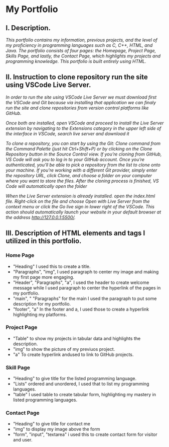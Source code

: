 # My Portfolio
## I. Description.
*This portfolio contains my information, previous projects, and the level of my proficiency in programming languages such as C, C++, HTML, and Java. The portfolio consists of four pages: the Homepage, Project Page, Skills Page, and lastly, the Contact Page, which highlights my projects and programming knowledge. This portfolio is built entirely using HTML.*
## II. Instruction to clone repository run the site using VSCode Live Server.
*In order to run the site using VSCode Live Server we must download first the VSCode and Git because via installing that application we can finaly run the site and  clone repositories from version control platforms like GitHub.* 

*Once both are installed, open VSCode and proceed to install the Live Server extension by navigating to the Extensions category in the upper left side of the interface in VSCode, search live server and download it*

*To clone a repository, you can start by using the Git: Clone command from the Command Palette (just hit Ctrl+Shift+P) or by clicking on the Clone Repository button in the Source Control view. If you’re cloning from GitHub, VS Code will ask you to log in to your GitHub account. Once you’re authenticated, you’ll be able to pick a repository from the list to clone onto your machine. If you're working with a different Git provider, simply enter the repository URL, click Clone, and choose a folder on your computer where you want to store the files. After the cloning process is finished, VS Code will automatically open the folder*

*When the Live Server extension is already installed. open the index.html file. Right-click on the file and choose Open with Live Server from the context menu or click the Go live sign in lower right of the VSCode. This action should automatically launch your website in your default browser at the address http://127.0.0.1:5500/.*
## III. Description of HTML elements and tags I utilized in this portfolio.

### Home Page
- "Heading" I used this to create a title.
- "Paragraphs", "img", I used paragraph to center my image and making my first page more engaging.
- "Header", "Paragraphs", "a", I used the header to create welcome message while I used paragraph to center the hyperlink of the pages in my portfolio.
- "main", " "Paragraphs" for the main I used the paragraph to put some description for my portfolio.
- "footer", "a" In the footer and a, I used those to create a hyperlink highlighting my platforms.
### Project Page
- "Table" to show my projects in tabular data and highlights the description.
- "img" to show the picture of my previuos project.
- "a" To create hyperlink andused to link to GitHub projects.
### Skill Page
- "Heading" to give title for the listed programming language.
- "Lists" ordered and unordered, I used that to list my programming languages.
- "table" I used table to create tabular form, highlighting my mastery in listed programming languages.
### Contact Page
- "Heading" to give title for contact me
- "img" to display my image above the form
- "form", "input", "textarea" i used this to create contact form for visitor and user.
  
